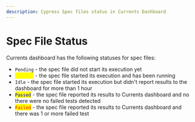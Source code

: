 ```yaml
---
description: Cypress Spec files status in Currents Dashboard
---
```


# Spec File Status

Currents dashboard has the following statuses for spec files:

* `Pending` - the spec file did not start its execution yet
* <mark style="color:yellow;">`Running`</mark> - the spec file started its execution and has been running
* `Idle` - the spec file started its execution but didn't report results to the dashboard for more than 1 hour
* <mark style="color:blue;">`Passed`</mark> - the spec file reported its results to Currents dashboard and no there were no failed tests detected
* <mark style="color:red;">`Failed`</mark> - the spec file reported its results to Currents dashboard and there was 1 or more failed test


